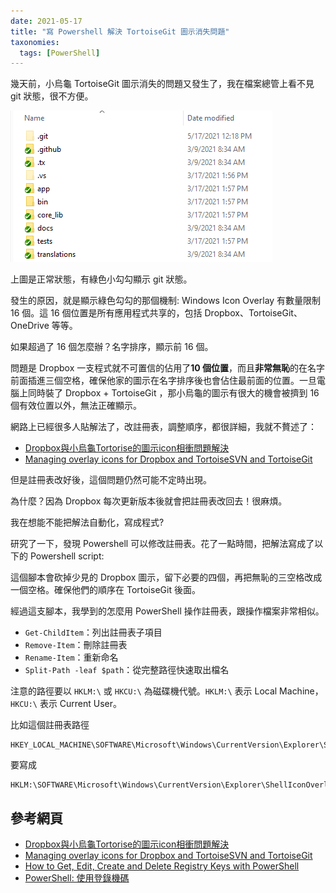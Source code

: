 ```yaml
---
date: 2021-05-17
title: "寫 Powershell 解決 TortoiseGit 圖示消失問題"
taxonomies:
  tags: [PowerShell]
---
```


幾天前，小烏龜 TortoiseGit 圖示消失的問題又發生了，我在檔案總管上看不見 git 狀態，很不方便。

![icon-overlay](/img/icon-overlay.png) 

上圖是正常狀態，有綠色小勾勾顯示 git 狀態。

發生的原因，就是顯示綠色勾勾的那個機制: Windows Icon Overlay 有數量限制 16 個。這 16 個位置是所有應用程式共享的，包括 Dropbox、TortoiseGit、OneDrive 等等。

如果超過了 16 個怎麼辦？名字排序，顯示前 16 個。

問題是 Dropbox 一支程式就不可置信的佔用了**10 個位置**，而且**非常無恥**的在名字前面插進三個空格，確保他家的圖示在名字排序後也會佔住最前面的位置。一旦電腦上同時裝了 Dropbox + TortoiseGit ，那小烏龜的圖示有很大的機會被擠到 16 個有效位置以外，無法正確顯示。

網路上已經很多人貼解法了，改註冊表，調整順序，都很詳細，我就不贅述了：

- [Dropbox與小烏龜Tortorise的圖示icon相衝問題解決][0]
- [Managing overlay icons for Dropbox and TortoiseSVN and TortoiseGit][1]

但是註冊表改好後，這個問題仍然可能不定時出現。

為什麼？因為 Dropbox 每次更新版本後就會把註冊表改回去！很麻煩。

我在想能不能把解法自動化，寫成程式? 

研究了一下，發現 Powershell 可以修改註冊表。花了一點時間，把解法寫成了以下的 Powershell script:

<script src="https://gist.github.com/chchwy/5418022d47fa49481f71ba481f54c02a.js"></script>

這個腳本會砍掉少見的 Dropbox 圖示，留下必要的四個，再把無恥的三空格改成一個空格。確保他們的順序在 TortoiseGit 後面。

經過這支腳本，我學到的怎麼用 PowerShell 操作註冊表，跟操作檔案非常相似。

- `Get-ChildItem`：列出註冊表子項目
- `Remove-Item`：刪除註冊表
- `Rename-Item`：重新命名
- `Split-Path -leaf $path`：從完整路徑快速取出檔名 

注意的路徑要以 `HKLM:\` 或 `HKCU:\` 為磁碟機代號。`HKLM:\` 表示 Local Machine， `HKCU:\` 表示 Current User。

比如這個註冊表路徑
```
HKEY_LOCAL_MACHINE\SOFTWARE\Microsoft\Windows\CurrentVersion\Explorer\ShellIconOverlayIdentifiers
```
要寫成
```
HKLM:\SOFTWARE\Microsoft\Windows\CurrentVersion\Explorer\ShellIconOverlayIdentifiers
```

## 參考網頁

- [Dropbox與小烏龜Tortorise的圖示icon相衝問題解決][0]
- [Managing overlay icons for Dropbox and TortoiseSVN and TortoiseGit][1]
- [How to Get, Edit, Create and Delete Registry Keys with PowerShell][2]
- [PowerShell: 使用登錄機碼][3]

[0]: https://dotblogs.com.tw/kevinya/2017/07/24/180237 "TorsoieGit 跟 Dropbox 相衝"
[1]: https://www.garethjmsaunders.co.uk/2015/03/22/managing-overlay-icons-for-dropbox-and-tortoisesvn-and-tortoisegit/
[2]: https://blog.netwrix.com/2018/09/11/how-to-get-edit-create-and-delete-registry-keys-with-powershell/
[3]: https://docs.microsoft.com/zh-tw/powershell/scripting/samples/working-with-registry-keys?view=powershell-7.1
